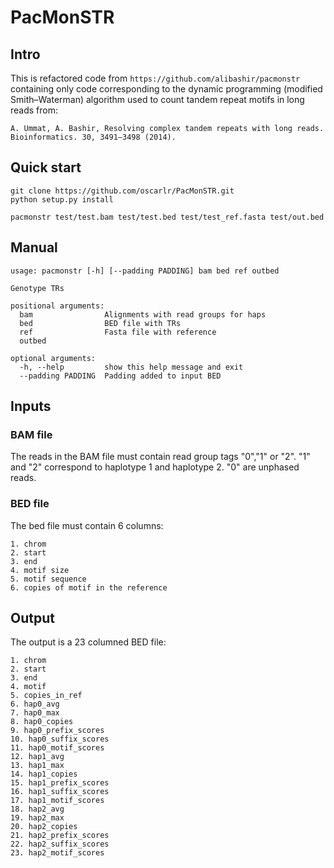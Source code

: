 # PacMonSTR
## Intro
This is refactored code from ```https://github.com/alibashir/pacmonstr``` containing only code corresponding to the dynamic programming (modified Smith–Waterman) algorithm used to count tandem repeat motifs in long reads from:
```
A. Ummat, A. Bashir, Resolving complex tandem repeats with long reads. 
Bioinformatics. 30, 3491–3498 (2014).
```

## Quick start
```
git clone https://github.com/oscarlr/PacMonSTR.git
python setup.py install

pacmonstr test/test.bam test/test.bed test/test_ref.fasta test/out.bed
```

## Manual
```
usage: pacmonstr [-h] [--padding PADDING] bam bed ref outbed

Genotype TRs

positional arguments:
  bam                Alignments with read groups for haps
  bed                BED file with TRs
  ref                Fasta file with reference
  outbed

optional arguments:
  -h, --help         show this help message and exit
  --padding PADDING  Padding added to input BED
  ```
## Inputs
### BAM file
The reads in the BAM file must contain read group tags "0","1" or "2". "1" and "2" correspond to haplotype 1 and haplotype 2. "0" are unphased reads.
### BED file
The bed file must contain 6 columns:
```
1. chrom
2. start
3. end
4. motif size
5. motif sequence
6. copies of motif in the reference
```

## Output
The output is a 23 columned BED file:
```
1. chrom
2. start
3. end
4. motif
5. copies_in_ref
6. hap0_avg
7. hap0_max
8. hap0_copies
9. hap0_prefix_scores
10. hap0_suffix_scores
11. hap0_motif_scores
12. hap1_avg
13. hap1_max
14. hap1_copies
15. hap1_prefix_scores
16. hap1_suffix_scores
17. hap1_motif_scores
18. hap2_avg
19. hap2_max
20. hap2_copies
21. hap2_prefix_scores
22. hap2_suffix_scores
23. hap2_motif_scores
```
